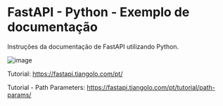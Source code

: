 # FastAPI - Python - Exemplo de documentação
Instruções da documentação de FastAPI utilizando Python.

![image](https://user-images.githubusercontent.com/48570599/127035094-6e0a8958-e549-4f0f-9ba2-412b7121b9b1.png)

Tutorial: https://fastapi.tiangolo.com/pt/

Tutorial - Path Parameters: https://fastapi.tiangolo.com/pt/tutorial/path-params/